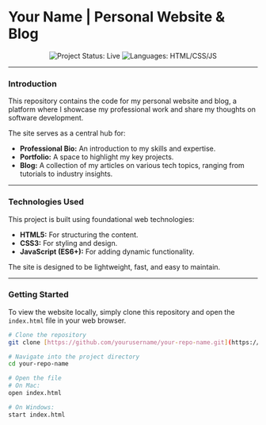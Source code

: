 
# Your Name | Personal Website & Blog

<p align="center">
  <img src="https://img.shields.io/badge/Status-Live-green.svg" alt="Project Status: Live">
  <img src="https://img.shields.io/badge/Language-HTML%2FCSS%2FJS-blue.svg" alt="Languages: HTML/CSS/JS">
</p>

---

### Introduction

This repository contains the code for my personal website and blog, a platform where I showcase my professional work and share my thoughts on software development.

The site serves as a central hub for:
* **Professional Bio:** An introduction to my skills and expertise.
* **Portfolio:** A space to highlight my key projects.
* **Blog:** A collection of my articles on various tech topics, ranging from tutorials to industry insights.

---

### Technologies Used

This project is built using foundational web technologies:
* **HTML5:** For structuring the content.
* **CSS3:** For styling and design.
* **JavaScript (ES6+):** For adding dynamic functionality.

The site is designed to be lightweight, fast, and easy to maintain.

---

### Getting Started

To view the website locally, simply clone this repository and open the `index.html` file in your web browser.

```bash
# Clone the repository
git clone [https://github.com/yourusername/your-repo-name.git](https://github.com/yourusername/your-repo-name.git)

# Navigate into the project directory
cd your-repo-name

# Open the file
# On Mac:
open index.html

# On Windows:
start index.html
